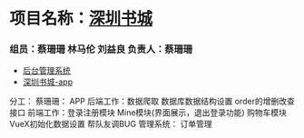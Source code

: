 # 项目名称：**[深圳书城](https://www.szbookmall.com/)**


### 组员：蔡珊珊 林马伦 刘益良 负责人：蔡珊珊

- [后台管理系统](http://www.ihuanu.cn/szbook)
- [深圳书城-app](http://www.ihuanu.cn/szbookapp)

分工：
蔡珊珊： APP
        后端工作：数据爬取 数据库数据结构设置 order的增删改查接口
        前端工作：登录注册模块
                 Mine模块(界面展示，退出登录功能)
                 购物车模块
                 VueX初始化数据设置
                 帮队友调BUG
        管理系统：
                 订单管理
                        
             
